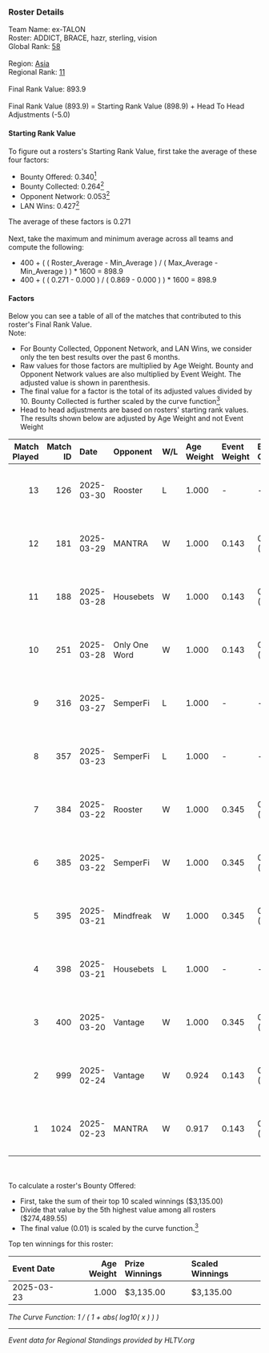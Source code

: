 ### Roster Details<br />
Team Name: ex-TALON<br />
Roster: ADDICT, BRACE, hazr, sterling, vision<br />
Global Rank: [58](../../standings_global_2025_04_07.md)<br />
<br />
Region: [Asia]( ../../standings_asia_2025_04_07.md)<br />
Regional Rank: [11]( ../../standings_asia_2025_04_07.md)<br />
<br />
Final Rank Value:  893.9<br />
<br />
Final Rank Value (893.9) = Starting Rank Value (898.9) + Head To Head Adjustments (-5.0)<br />

#### Starting Rank Value<br />
To figure out a rosters's Starting Rank Value, first take the average of these four factors:<br />
- Bounty Offered: 0.340[<sup>1</sup>](#table2)
- Bounty Collected: 0.264[<sup>2</sup>](#table1)
- Opponent Network: 0.053[<sup>2</sup>](#table1)
- LAN Wins: 0.427[<sup>2</sup>](#table1)

The average of these factors is 0.271<br />
<br />
Next, take the maximum and minimum average across all teams and compute the following:<br />
- 400 + ( ( Roster_Average - Min_Average ) / ( Max_Average - Min_Average ) ) * 1600 = 898.9
- 400 + ( ( 0.271 - 0.000 ) / ( 0.869 - 0.000 ) ) * 1600 = 898.9


#### Factors<br />
Below you can see a table of all of the matches that contributed to this roster's Final Rank Value.<br />
Note:<br />

- For Bounty Collected, Opponent Network, and LAN Wins, we consider only the ten best results over the past 6 months.
- Raw values for those factors are multiplied by Age Weight. Bounty and Opponent Network values are also multiplied by Event Weight. The adjusted value is shown in parenthesis.
- The final value for a factor is the total of its adjusted values divided by 10. Bounty Collected is further scaled by the curve function[<sup>3</sup>](#curveFunction)
- Head to head adjustments are based on rosters' starting rank values. The results shown below are adjusted by Age Weight and not Event Weight
<span id="table1"></span><br />


| Match Played | Match ID | Date       | Opponent      | W/L | Age Weight | Event Weight | Bounty Collected | Opponent Network | LAN Wins  | H2H Adj. | Roster                                |
| -: | -: | :- | :- | :- | :- | :- | :- | :- | :- | -: | :- |
|           13 |      126 | 2025-03-30 | Rooster       | L   | 1.000      | -            | -                | -                | -         |   -19.84 | ADDICT, BRACE, hazr, sterling, vision |
|           12 |      181 | 2025-03-29 | MANTRA        | W   | 1.000      | 0.143        | 0.000 (0.000)    | 0.204 (0.029)    | 0 (0.000) |     4.34 | ADDICT, BRACE, hazr, sterling, vision |
|           11 |      188 | 2025-03-28 | Housebets     | W   | 1.000      | 0.143        | 0.015 (0.002)    | 0.254 (0.036)    | 0 (0.000) |     8.47 | ADDICT, BRACE, hazr, sterling, vision |
|           10 |      251 | 2025-03-28 | Only One Word | W   | 1.000      | 0.143        | 0.000 (0.000)    | 0.154 (0.022)    | 0 (0.000) |     4.77 | ADDICT, BRACE, hazr, sterling, vision |
|            9 |      316 | 2025-03-27 | SemperFi      | L   | 1.000      | -            | -                | -                | -         |   -12.72 | ADDICT, BRACE, hazr, sterling, vision |
|            8 |      357 | 2025-03-23 | SemperFi      | L   | 1.000      | -            | -                | -                | -         |   -13.86 | ADDICT, hazr, malta, nettik, sterling |
|            7 |      384 | 2025-03-22 | Rooster       | W   | 1.000      | 0.345        | 0.007 (0.002)    | 0.402 (0.139)    | 1 (1.000) |    10.87 | ADDICT, hazr, malta, nettik, sterling |
|            6 |      385 | 2025-03-22 | SemperFi      | W   | 1.000      | 0.345        | 0.023 (0.008)    | 0.455 (0.157)    | 1 (1.000) |    17.53 | ADDICT, hazr, malta, nettik, sterling |
|            5 |      395 | 2025-03-21 | Mindfreak     | W   | 1.000      | 0.345        | 0.011 (0.004)    | 0.073 (0.025)    | 1 (1.000) |     6.30 | ADDICT, hazr, malta, nettik, sterling |
|            4 |      398 | 2025-03-21 | Housebets     | L   | 1.000      | -            | -                | -                | -         |   -22.16 | ADDICT, hazr, malta, nettik, sterling |
|            3 |      400 | 2025-03-20 | Vantage       | W   | 1.000      | 0.345        | 0.000 (0.000)    | 0.195 (0.067)    | 1 (1.000) |     3.72 | ADDICT, hazr, malta, nettik, sterling |
|            2 |      999 | 2025-02-24 | Vantage       | W   | 0.924      | 0.143        | 0.000 (0.000)    | 0.195 (0.026)    | 0 (0.000) |     3.80 | ADDICT, hazr, malta, nettik, sterling |
|            1 |     1024 | 2025-02-23 | MANTRA        | W   | 0.917      | 0.143        | 0.000 (0.000)    | 0.204 (0.027)    | 0 (0.000) |     3.73 | ADDICT, hazr, malta, nettik, sterling |

<br />
<span id="table2"></span><br />
To calculate a roster's Bounty Offered:<br />

- First, take the sum of their top 10 scaled winnings ($3,135.00)
- Divide that value by the 5th highest value among all rosters ($274,489.55)
- The final value (0.01) is scaled by the curve function.[<sup>3</sup>](#curveFunction)

Top ten winnings for this roster:<br />

| Event Date | Age Weight | Prize Winnings | Scaled Winnings |
| :- | -: | :- | :- |
| 2025-03-23 |      1.000 | $3,135.00      | $3,135.00       |


<span id="curveFunction"></span>_The Curve Function: 1 / ( 1 + abs( log10( x ) ) )_<br />

---
_Event data for Regional Standings provided by HLTV.org_<br />
